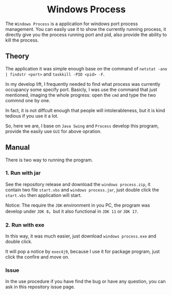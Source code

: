 <h1 align="center">Windows Process</h1>

The `Windows Process` is a application for windows port process management. You can easily use it to show the currently running process, it directly give you the process running port and pid, also provide the ability to kill the process.

## Theory
The application it was simple enough base on the command of `netstat -ano | findstr <port>` and `taskkill -PID <pid> -F`.

In my develop lift, I frequently needed to find what process was currently occupancy some specify port. Basicly, I was use the command that just mentioned, imaging the whole progress: open the `cmd` and type the two commnd one by one.

In fact, it is not diffcult enough that people will intolerableness, but it is kind tedious if you use it a lot.

So, here we are, I base on `Java Swing` and `Process` develop this program, provide the easily use `GUI` for above opration.


## Manual
There is two way to running the program.

### 1. Run with jar
See the repository release and download the `windows process.zip`, it contain two file `start.vbs` and `windows process.jar`, just double click the `start.vbs` then application will start.

Notice: The require the `JDK` environment in you PC, the program was develop under `JDK 8`，but it also functional in `JDK 11` or `JDK 17`.

### 2. Run with exe
In this way, it was much easier, just download `windows process.exe` and double click.

It will pop a notice by `exec4j9`, because I use it for package program, just click the confire and move on.


### Issue
In the use procedure if you have find the bug or have any question, you can ask in this repository issue page.
